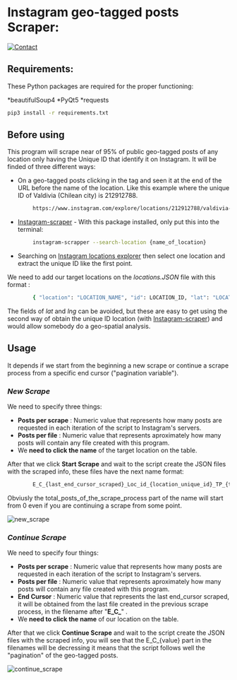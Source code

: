 # Instagram geo-tagged posts Scraper:

[![Contact](https://img.shields.io/badge/Email-%20Contact-yellow.svg)](mailto:manuelhuala@outlook.com)



## Requirements:
These Python packages are required for the proper functioning:

*beautifulSoup4
*PyQt5
*requests

```sh
pip3 install -r requirements.txt
```


## Before using
This program will scrape near of 95% of public geo-tagged posts of any location only having the Unique ID that identify it on Instagram. It will be finded of three different ways:
 * On a geo-tagged posts clicking in the tag and seen it at the end of the URL before the name of the location. Like this example where the unique ID of Valdivia (Chilean city) is 212912788. 
```sh
        https://www.instagram.com/explore/locations/212912788/valdivia-chile/
```
 * [Instagram-scraper](https://github.com/arc298/instagram-scraper/) -  With this package installed, only put this into the terminal:
```sh
        instagram-scrapper --search-location {name_of_location}
```
 * Searching on [Instagram locations explorer](https://www.instagram.com/explore/locations/) then select one location and extract the unique ID like the first point.

We need to add our target locations on the *locations.JSON* file with this format : 
```sh
        { "location": "LOCATION_NAME", "id": LOCATION_ID, "lat": "LOCATION_LAT", "lng": "LOCATION_LNG" }
```

The fields of *lat* and *lng* can be avoided, but these are easy to get using the second way of obtain the unique ID location (with [Instagram-scraper](https://github.com/arc298/instagram-scraper/)) and would allow somebody do a geo-spatial analysis.

## Usage
It depends if we start from the beginning a new scrape or continue a scrape process from a specific end cursor ("pagination variable").

### *New Scrape*
We need to specify three things:
* **Posts per scrape** : Numeric value that represents how many posts are requested in each iteration of the script to Instagram's servers.
* **Posts per file** : Numeric value that represents aproximately how many posts will contain any file created with this program.
* We **need to click the name** of the target location on the table.

After that we click **Start Scrape** and wait to the script create the JSON files with the scraped info, these files have the next name format:
```sh
        E_C_{last_end_cursor_scraped}_Loc_id_{location_unique_id}_TP_{total_posts_of_the_scrape_process}.json
```
Obviusly the total_posts_of_the_scrape_process part of the name will start from 0 even if you are continuing a scrape from some point.

![new_scrape](https://user-images.githubusercontent.com/45650277/95585479-ae4ffa00-0a15-11eb-8a1c-1d8a85e304d8.gif)

### *Continue Scrape*
We need to specify four things:
* **Posts per scrape** : Numeric value that represents how many posts are requested in each iteration of the script to Instagram's servers.
* **Posts per file** : Numeric value that represents aproximately how many posts will contain any file created with this program.
* **End Cursor** : Numeric value that represents the last end_cursor scraped, it will be obtained from the last file created in the previous scrape process, in the filename after "**E_C_**" .
* We **need to click the name** of our location on the table.

After that we click **Continue Scrape** and wait to the script create the JSON files with the scraped info, you will see that the E_C_{value} part in the filenames will be decressing it means that the script follows well the "pagination" of the geo-tagged posts.

![continue_scrape](https://user-images.githubusercontent.com/45650277/95585321-75178a00-0a15-11eb-87a2-616f1055d84a.gif)

